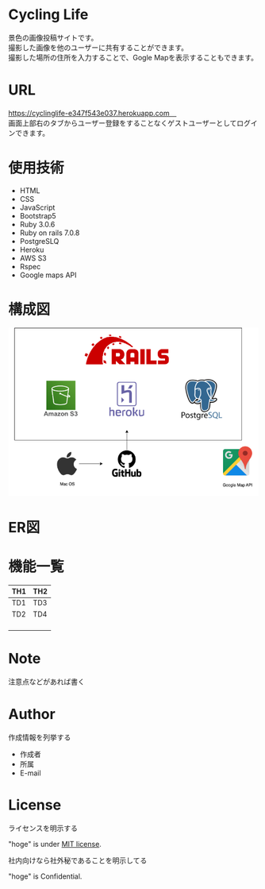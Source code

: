 # Cycling Life
景色の画像投稿サイトです。  
撮影した画像を他のユーザーに共有することができます。  
撮影した場所の住所を入力することで、Gogle Mapを表示することもできます。  

# URL
 https://cyclinglife-e347f543e037.herokuapp.com　  
画面上部右のタブからユーザー登録をすることなくゲストユーザーとしてログインできます。
 
# 使用技術

  * HTML  
  * CSS  
  * JavaScript  
  * Bootstrap5  
  * Ruby 3.0.6  
  * Ruby on rails 7.0.8  
  * PostgreSLQ  
  * Heroku  
  * AWS S3  
  * Rspec
  * Google maps API

# 構成図
 
![railsApp.drawio.png](./railsApp.drawio.png)
 
# ER図
 
 
# 機能一覧

 | TH1 | TH2 |
----|---- 
| TD1 | TD3 |
| TD2 | TD4 |
|     |     |
|     |     |
|     |     |
|     |     |
# Note
 
注意点などがあれば書く
 
# Author
 
作成情報を列挙する
 
* 作成者
* 所属
* E-mail
 
# License
ライセンスを明示する
 
"hoge" is under [MIT license](https://en.wikipedia.org/wiki/MIT_License).
 
社内向けなら社外秘であることを明示してる
 
"hoge" is Confidential.

